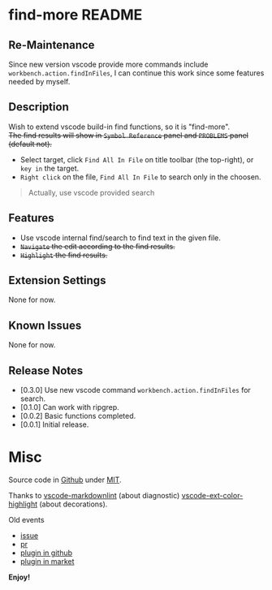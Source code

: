 # find-more README

## Re-Maintenance

Since new version vscode provide more commands include `workbench.action.findInFiles`,
I can continue this work since some features needed by myself.

## Description

Wish to extend vscode build-in find functions, so it is "find-more".  
~~The find results will show in `Symbol Reference` panel and `PROBLEMS` panel (default not).~~

- Select target, click `Find All In File` on title toolbar (the top-right), or `key in` the target.
- `Right click` on the file, `Find All In File` to search only in the choosen.

> Actually, use vscode provided search

## Features

- Use vscode internal find/search to find text in the given file.
- ~~`Navigate` the edit according to the find results.~~
- ~~`Highlight` the find results.~~

## Extension Settings

None for now.

## Known Issues

None for now.

## Release Notes

- [0.3.0] Use new vscode command `workbench.action.findInFiles` for search.
- [0.1.0] Can work with ripgrep.
- [0.0.2] Basic functions completed.
- [0.0.1] Initial release.

# Misc

Source code in [Github](https://github.com/FFengIll/vscode-find-more.git)
under [MIT](https://mit-license.org/).

Thanks to
[vscode-markdownlint](https://github.com/DavidAnson/vscode-markdownlint) (about diagnostic)
[vscode-ext-color-highlight](https://github.com/sergiirocks/vscode-ext-color-highlight) (about decorations).

Old events

- [issue](https://github.com/Microsoft/vscode/issues/14836)
- [pr](https://github.com/Microsoft/vscode/pull/54038)
- [plugin in github](https://github.com/FFengIll/vscode-find-more)
- [plugin in market](https://marketplace.visualstudio.com/items?itemName=FengYouzheng.find-more)

**Enjoy!**
